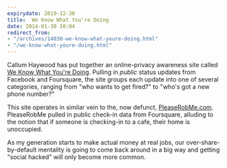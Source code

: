 ```yaml
---
expirydate: 2019-12-30
title:  We Know What You're Doing
date: 2014-01-30 10:04
redirect_from:
- "/archives/14030-we-know-what-youre-doing.html"
- "/we-know-what-youre-doing.html"
---
```



Callum Haywood has put together an online-privacy awareness site called [We Know What You're Doing](http://www.weknowwhatyouredoing.com/). Pulling in _public_ status updates from Facebook and Foursquare, the site groups each update into one of several categories, ranging from "who wants to get fired?" to "who's got a new phone number?" 

This site operates in similar vein to the, now defunct, [PleaseRobMe.com](http://pleaserobme.com/). PleaseRobMe pulled in public check-in data from Foursquare, alluding to the notion that if someone is checking-in to a cafe, their home is unoccupied. 

As my generation starts to make actual money at real jobs, our over-share-by-default mentality is going to come back around in a big way and getting "social hacked" will only become more common. 
